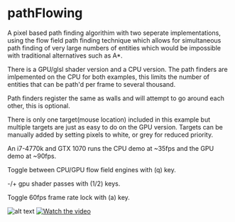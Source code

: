# pathFlowing
A pixel based path finding algorithim with two seperate implementations, using the flow field path finding technique which allows for simultaneous path finding of very large numbers of entities which would be impossible with traditional alternatives such as A*.

There is a GPU/glsl shader version and a CPU version. The path finders are imlpemented on
the CPU for both examples, this limits the number of entities that can be path'd per frame to
several thousand.

Path finders register the same as walls and will attempt to go around each other, this is optional. 

There is only one target(mouse location) included in this example but multiple targets are just as easy to do on the GPU version. Targets can be manually added by setting pixels to white, or grey for reduced priority. 

An i7-4770k and GTX 1070 runs the CPU demo at ~35fps and the GPU demo at ~90fps. 

 Toggle between CPU/GPU flow field engines with (q) key.
 
 -/+ gpu shader passes with (1/2) keys.

  Toggle 60fps frame rate lock with (a) key.

![alt text](https://kek.gg/i/7SmDmT.png)
[![Watch the video](https://kek.gg/i/7SmDmT.png)](https://vimeo.com/220571608)

